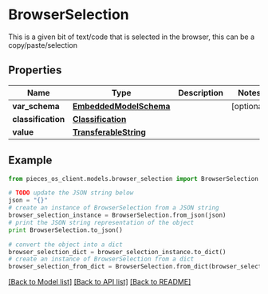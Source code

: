 # BrowserSelection

This is a given bit of text/code that is selected in the browser, this can be a copy/paste/selection

## Properties
Name | Type | Description | Notes
------------ | ------------- | ------------- | -------------
**var_schema** | [**EmbeddedModelSchema**](EmbeddedModelSchema.md) |  | [optional] 
**classification** | [**Classification**](Classification.md) |  | 
**value** | [**TransferableString**](TransferableString.md) |  | 

## Example

```python
from pieces_os_client.models.browser_selection import BrowserSelection

# TODO update the JSON string below
json = "{}"
# create an instance of BrowserSelection from a JSON string
browser_selection_instance = BrowserSelection.from_json(json)
# print the JSON string representation of the object
print BrowserSelection.to_json()

# convert the object into a dict
browser_selection_dict = browser_selection_instance.to_dict()
# create an instance of BrowserSelection from a dict
browser_selection_from_dict = BrowserSelection.from_dict(browser_selection_dict)
```
[[Back to Model list]](../README.md#documentation-for-models) [[Back to API list]](../README.md#documentation-for-api-endpoints) [[Back to README]](../README.md)


